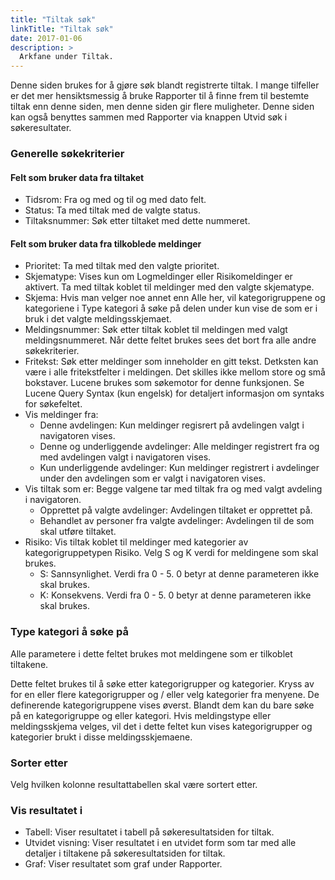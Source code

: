 ```yaml
---
title: "Tiltak søk"
linkTitle: "Tiltak søk"
date: 2017-01-06
description: >
  Arkfane under Tiltak.
---
```

Denne siden brukes for å gjøre søk blandt registrerte tiltak. I mange tilfeller er det mer hensiktsmessig å bruke Rapporter til å finne frem til bestemte tiltak enn denne siden, men denne siden gir flere muligheter. Denne siden kan også benyttes sammen med Rapporter via knappen Utvid søk i søkeresultater.

### Generelle søkekriterier
#### Felt som bruker data fra tiltaket

- Tidsrom: Fra og med og til og med dato felt.
- Status: Ta med tiltak med de valgte status.
- Tiltaksnummer: Søk etter tiltaket med dette nummeret.

#### Felt som bruker data fra tilkoblede meldinger

- Prioritet: Ta med tiltak med den valgte prioritet.
- Skjematype: Vises kun om Logmeldinger eller Risikomeldinger er aktivert. Ta med tiltak koblet til meldinger med den valgte skjematype.
- Skjema: Hvis man velger noe annet enn Alle her, vil kategorigruppene og kategoriene i Type kategori å søke på delen under kun vise de som er i bruk i det valgte meldingsskjemaet.
- Meldingsnummer: Søk etter tiltak koblet til meldingen med valgt meldingsnummeret. Når dette feltet brukes sees det bort fra alle andre søkekriterier.
- Fritekst: Søk etter meldinger som inneholder en gitt tekst. Detksten kan være i alle fritekstfelter i meldingen. Det skilles ikke mellom store og små bokstaver. Lucene brukes som søkemotor for denne funksjonen. Se Lucene Query Syntax (kun engelsk) for detaljert informasjon om syntaks for søkefeltet.
- Vis meldinger fra:
  - Denne avdelingen: Kun meldinger regisrert på avdelingen valgt i navigatoren vises.
  - Denne og underliggende avdelinger: Alle meldinger registrert fra og med avdelingen valgt i navigatoren vises.
  - Kun underliggende avdelinger: Kun meldinger registrert i avdelinger under den avdelingen som er valgt i navigatoren vises.
- Vis tiltak som er: Begge valgene tar med tiltak fra og med valgt avdeling i navigatoren.
  - Opprettet på valgte avdelinger: Avdelingen tiltaket er opprettet på.
  - Behandlet av personer fra valgte avdelinger: Avdelingen til de som skal utføre tiltaket.
- Risiko: Vis tiltak koblet til meldinger med kategorier av kategorigruppetypen Risiko. Velg S og K verdi for meldingene som skal brukes.
  - S: Sannsynlighet. Verdi fra 0 - 5. 0 betyr at denne parameteren ikke skal brukes.
  - K: Konsekvens. Verdi fra 0 - 5. 0 betyr at denne parameteren ikke skal brukes.

### Type kategori å søke på

Alle parametere i dette feltet brukes mot meldingene som er tilkoblet tiltakene.

Dette feltet brukes til å søke etter kategorigrupper og kategorier. Kryss av for en eller flere kategorigrupper og / eller velg kategorier fra menyene. De definerende kategorigruppene vises øverst. Blandt dem kan du bare søke på en kategorigruppe og eller kategori. Hvis meldingstype eller meldingsskjema velges, vil det i dette feltet kun vises kategorigrupper og kategorier brukt i disse meldingsskjemaene.

### Sorter etter

Velg hvilken kolonne resultattabellen skal være sortert etter.

### Vis resultatet i

- Tabell: Viser resultatet i tabell på søkeresultatsiden for tiltak.
- Utvidet visning: Viser resultatet i en utvidet form som tar med alle detaljer i tiltakene på søkeresultatsiden for tiltak.
- Graf: Viser resultatet som graf under Rapporter.
